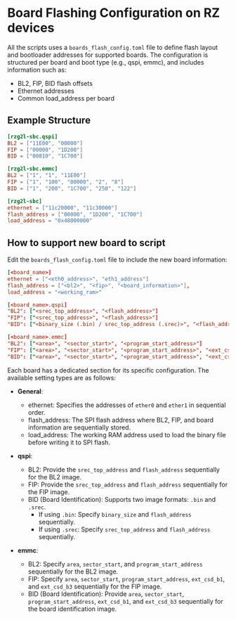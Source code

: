 # Board Flashing Configuration on RZ devices

All the scripts uses a `boards_flash_config.toml` file to define flash layout and bootloader addresses for supported boards. The configuration is structured per board and boot type (e.g., qspi, emmc), and includes information such as:

- BL2, FIP, BID flash offsets
- Ethernet addresses
- Common load_address per board

## Example Structure

```toml
[rzg2l-sbc.qspi]
BL2 = ["11E00", "00000"]
FIP = ["00000", "1D200"]
BID = ["00810", "1C700"]

[rzg2l-sbc.emmc]
BL2 = ["1", "1", "11E00"]
FIP = ["1", "100", "00000", "2", "8"]
BID = ["1", "200", "1C700", "250", "122"]

[rzg2l-sbc]
ethernet = ["11c20000", "11c30000"]
flash_address = ["00000", "1D200", "1C700"]
load_address = "0x48000000"
```

## How to support new board to script

Edit the `boards_flash_config.toml` file to include the new board information:

```toml
[<board_name>]
ethernet = ["<eth0_address>", "eth1_address"]
flash_address = ["<bl2>", "<fip>", "<board_information>"],
load_address = "<working_ram>"

[<board_name>.qspi]
"BL2": ["<srec_top_address>", "<flash_address>"]
"FIP": ["<srec_top_address>", "<flash_address>"]
"BID": ["<binary_size (.bin) / srec_top_address (.srec)>", "<flash_address>"]

[<board_name>.emmc]
"BL2": ["<area>", "<sector_start>", "<program_start_address>"]
"FIP": ["<area>", "<sector_start>", "<program_start_address>", "<ext_csd_b1>", "<ext_csd_b3>"]
"BID": ["<area>", "<sector_start>", "<program_start_address>", "<ext_csd_b1>", "<ext_csd_b3>"]
```

Each board has a dedicated section for its specific configuration. The available setting types are as follows:

- **General**:
  - ethernet: Specifies the addresses of `ether0` and `ether1` in sequential order.
  - flash_address: The SPI flash address where BL2, FIP, and board information are sequentially stored.
  - load_address: The working RAM address used to load the binary file before writing it to SPI flash.

- **qspi**:
  - BL2: Provide the `srec_top_address` and `flash_address` sequentially for the BL2 image.
  - FIP: Provide the `srec_top_address` and `flash_address` sequentially for the FIP image.
  - BID (Board Identification): Supports two image formats: `.bin` and `.srec`.
    - If using `.bin`: Specify `binary_size` and `flash_address` sequentially.
    - If using `.srec`: Specify `srec_top_address` and `flash_address` sequentially.

- **emmc**:
  - BL2: Specify `area`, `sector_start`, and `program_start_address` sequentially for the BL2 image.
  - FIP: Specify `area`, `sector_start`, `program_start_address`, `ext_csd_b1`, and `ext_csd_b3` sequentially for the FIP image.
  - BID (Board Identification): Provide `area`, `sector_start`, `program_start_address`, `ext_csd_b1`, and `ext_csd_b3` sequentially for the board identification image.
